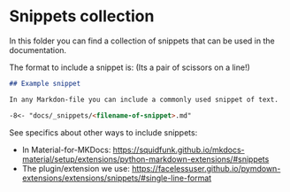 # Snippets collection

In this folder you can find a collection of snippets that can be used in the documentation.

The format to include a snippet is: (Its a pair of scissors on a line!)

```markdown
## Example snippet

In any Markdon-file you can include a commonly used snippet of text.

-8<- "docs/_snippets/<filename-of-snippet>.md"

```

See specifics about other ways to include snippets:

- In Material-for-MKDocs: <https://squidfunk.github.io/mkdocs-material/setup/extensions/python-markdown-extensions/#snippets>
- The plugin/extension we use: <https://facelessuser.github.io/pymdown-extensions/extensions/snippets/#single-line-format>
